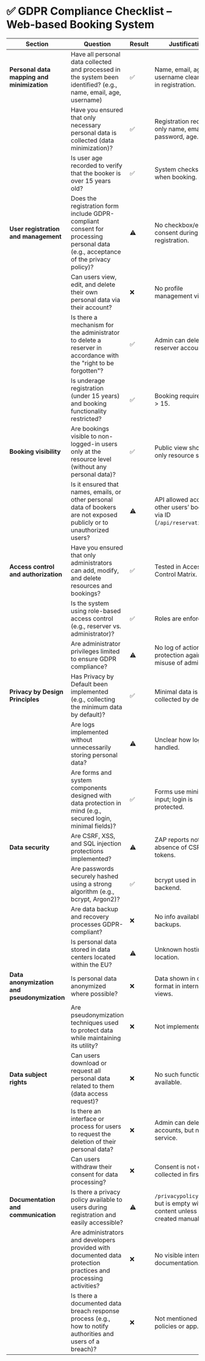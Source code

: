 # ✅ GDPR Compliance Checklist – Web-based Booking System

| Section                         | Question                                                                                          | Result | Justification |
|---------------------------------|---------------------------------------------------------------------------------------------------|--------|---------------|
| **Personal data mapping and minimization** | Have all personal data collected and processed in the system been identified? (e.g., name, email, age, username) | ✅ | Name, email, age, username clearly used in registration. |
|                                 | Have you ensured that only necessary personal data is collected (data minimization)?             | ✅ | Registration requires only name, email, password, age. |
|                                 | Is user age recorded to verify that the booker is over 15 years old?                             | ✅ | System checks age when booking. |
| **User registration and management** | Does the registration form include GDPR-compliant consent for processing personal data (e.g., acceptance of the privacy policy)? | ⚠️ | No checkbox/explicit consent during registration. |
|                                 | Can users view, edit, and delete their own personal data via their account?                      | ❌ | No profile management visible. |
|                                 | Is there a mechanism for the administrator to delete a reserver in accordance with the "right to be forgotten"? | ✅ | Admin can delete reserver accounts. |
|                                 | Is underage registration (under 15 years) and booking functionality restricted?                  | ✅ | Booking requires age > 15. |
| **Booking visibility**          | Are bookings visible to non-logged-in users only at the resource level (without any personal data)? | ✅ | Public view shows only resource status. |
|                                 | Is it ensured that names, emails, or other personal data of bookers are not exposed publicly or to unauthorized users? | ⚠️ | API allowed access to other users’ booking via ID (`/api/reservations/1`). |
| **Access control and authorization** | Have you ensured that only administrators can add, modify, and delete resources and bookings?  | ✅ | Tested in Access Control Matrix. |
|                                 | Is the system using role-based access control (e.g., reserver vs. administrator)?                | ✅ | Roles are enforced. |
|                                 | Are administrator privileges limited to ensure GDPR compliance?                                 | ⚠️ | No log of actions or protection against misuse of admin role. |
| **Privacy by Design Principles**| Has Privacy by Default been implemented (e.g., collecting the minimum data by default)?          | ✅ | Minimal data is collected by design. |
|                                 | Are logs implemented without unnecessarily storing personal data?                               | ⚠️ | Unclear how logs are handled. |
|                                 | Are forms and system components designed with data protection in mind (e.g., secured login, minimal fields)? | ✅ | Forms use minimal input; login is protected. |
| **Data security**               | Are CSRF, XSS, and SQL injection protections implemented?                                        | ⚠️ | ZAP reports noted absence of CSRF tokens. |
|                                 | Are passwords securely hashed using a strong algorithm (e.g., bcrypt, Argon2)?                  | ✅ | bcrypt used in backend. |
|                                 | Are data backup and recovery processes GDPR-compliant?                                          | ❌ | No info available on backups. |
|                                 | Is personal data stored in data centers located within the EU?                                  | ⚠️ | Unknown hosting location. |
| **Data anonymization and pseudonymization** | Is personal data anonymized where possible?                                                | ❌ | Data shown in clear format in internal views. |
|                                 | Are pseudonymization techniques used to protect data while maintaining its utility?             | ❌ | Not implemented. |
| **Data subject rights**         | Can users download or request all personal data related to them (data access request)?          | ❌ | No such functionality available. |
|                                 | Is there an interface or process for users to request the deletion of their personal data?       | ❌ | Admin can delete accounts, but no self-service. |
|                                 | Can users withdraw their consent for data processing?                                           | ❌ | Consent is not clearly collected in first place. |
| **Documentation and communication** | Is there a privacy policy available to users during registration and easily accessible?        | ⚠️ | `/privacypolicy` exists but is empty without content unless created manually. |
|                                 | Are administrators and developers provided with documented data protection practices and processing activities? | ❌ | No visible internal documentation. |
|                                 | Is there a documented data breach response process (e.g., how to notify authorities and users of a breach)? | ❌ | Not mentioned in policies or app. |
